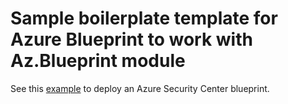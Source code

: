 # Sample boilerplate template for Azure Blueprint to work with Az.Blueprint module

See this [example](https://github.com/azsec/azure-blueprints/tree/master/AzureSecurityCenter) to deploy an Azure Security Center blueprint.